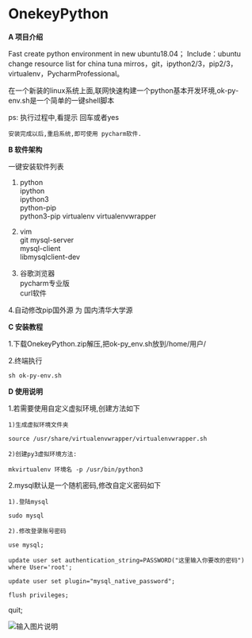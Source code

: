 # OnekeyPython

 **A 项目介绍** 

Fast create python environment in new ubuntu18.04；
Include：ubuntu change resource list for china tuna mirros，git，ipython2/3，pip2/3，virtualenv，PycharmProfessional。

在一个新装的linux系统上面,联网快速构建一个python基本开发环境,ok-py-env.sh是一个简单的一键shell脚本


ps: 执行过程中,看提示 回车或者yes

    安装完成以后,重启系统,即可使用 pycharm软件.

 **B 软件架构** 

一键安装软件列表

1.  python  
    ipython  
    ipython3  
    python-pip  
    python3-pip 
    virtualenv 
    virtualenvwrapper

2.  vim  
    git
    mysql-server  
    mysql-client  
    libmysqlclient-dev

3.  谷歌浏览器  
    pycharm专业版  
    curl软件

4.自动修改pip国外源 为 国内清华大学源


 **C 安装教程** 

1.下载OnekeyPython.zip解压,把ok-py_env.sh放到/home/用户/    

2.终端执行

    sh ok-py-env.sh

 **D 使用说明** 

1.若需要使用自定义虚拟环境,创建方法如下

    1)生成虚拟环境文件夹

    source /usr/share/virtualenvwrapper/virtualenvwrapper.sh

    2)创建py3虚拟环境方法: 

    mkvirtualenv 环境名 -p /usr/bin/python3

  

2.mysql默认是一个随机密码,修改自定义密码如下

    1).登陆mysql

	sudo mysql

    2).修改登录账号密码

	use mysql;

	update user set authentication_string=PASSWORD("这里输入你要改的密码") where User='root';

	update user set plugin="mysql_native_password";

	flush privileges;
        
quit;

![输入图片说明](https://images.gitee.com/uploads/images/2018/0828/190044_32030cc4_2026959.png "使用方法.png")